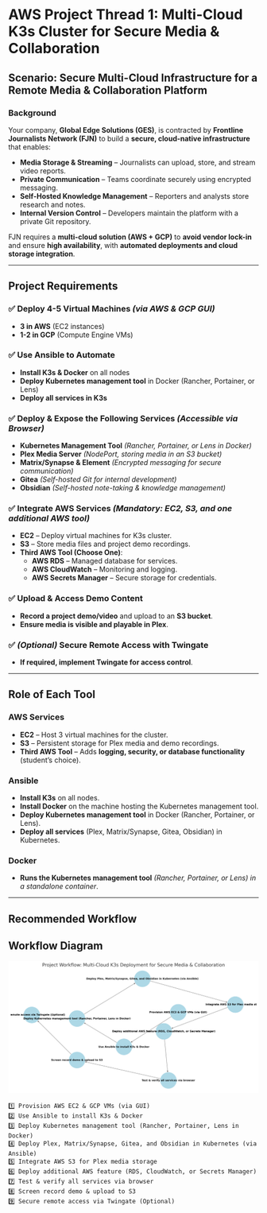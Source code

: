 # AWS Project Thread 1: Multi-Cloud K3s Cluster for Secure Media & Collaboration  

## Scenario: Secure Multi-Cloud Infrastructure for a Remote Media & Collaboration Platform  

### Background  
Your company, **Global Edge Solutions (GES)**, is contracted by **Frontline Journalists Network (FJN)** to build a **secure, cloud-native infrastructure** that enables:  

- **Media Storage & Streaming** – Journalists can upload, store, and stream video reports.  
- **Private Communication** – Teams coordinate securely using encrypted messaging.  
- **Self-Hosted Knowledge Management** – Reporters and analysts store research and notes.  
- **Internal Version Control** – Developers maintain the platform with a private Git repository.  

FJN requires a **multi-cloud solution (AWS + GCP)** to **avoid vendor lock-in** and ensure **high availability**, with **automated deployments and cloud storage integration**.  

---

## Project Requirements  

### ✅ Deploy 4-5 Virtual Machines *(via AWS & GCP GUI)*  
- **3 in AWS** (EC2 instances)  
- **1-2 in GCP** (Compute Engine VMs)  

### ✅ Use Ansible to Automate  
- **Install K3s & Docker** on all nodes  
- **Deploy Kubernetes management tool** in Docker (Rancher, Portainer, or Lens)  
- **Deploy all services in K3s**  

### ✅ Deploy & Expose the Following Services *(Accessible via Browser)*  
- **Kubernetes Management Tool** *(Rancher, Portainer, or Lens in Docker)*  
- **Plex Media Server** *(NodePort, storing media in an S3 bucket)*  
- **Matrix/Synapse & Element** *(Encrypted messaging for secure communication)*  
- **Gitea** *(Self-hosted Git for internal development)*  
- **Obsidian** *(Self-hosted note-taking & knowledge management)*  

### ✅ Integrate AWS Services *(Mandatory: EC2, S3, and one additional AWS tool)*  
- **EC2** – Deploy virtual machines for K3s cluster.  
- **S3** – Store media files and project demo recordings.  
- **Third AWS Tool (Choose One)**:  
  - **AWS RDS** – Managed database for services.  
  - **AWS CloudWatch** – Monitoring and logging.  
  - **AWS Secrets Manager** – Secure storage for credentials.  

### ✅ Upload & Access Demo Content  
- **Record a project demo/video** and upload to an **S3 bucket**.  
- **Ensure media is visible and playable in Plex**.  

### ✅ *(Optional)* Secure Remote Access with Twingate  
- **If required, implement Twingate for access control**.  

---

## Role of Each Tool  

### **AWS Services**  
- **EC2** – Host 3 virtual machines for the cluster.  
- **S3** – Persistent storage for Plex media and demo recordings.  
- **Third AWS Tool** – Adds **logging, security, or database functionality** (student’s choice).  

### **Ansible**  
- **Install K3s** on all nodes.  
- **Install Docker** on the machine hosting the Kubernetes management tool.  
- **Deploy Kubernetes management tool** in Docker (Rancher, Portainer, or Lens).  
- **Deploy all services** (Plex, Matrix/Synapse, Gitea, Obsidian) in Kubernetes.  

### **Docker**  
- **Runs the Kubernetes management tool** *(Rancher, Portainer, or Lens) in a standalone container*.  

---

## Recommended Workflow  
## Workflow Diagram
![Multi-Cloud K3s Deployment Workflow](project1.png)

```plaintext
1️⃣ Provision AWS EC2 & GCP VMs (via GUI)
2️⃣ Use Ansible to install K3s & Docker
3️⃣ Deploy Kubernetes management tool (Rancher, Portainer, Lens in Docker)
4️⃣ Deploy Plex, Matrix/Synapse, Gitea, and Obsidian in Kubernetes (via Ansible)
5️⃣ Integrate AWS S3 for Plex media storage
6️⃣ Deploy additional AWS feature (RDS, CloudWatch, or Secrets Manager)
7️⃣ Test & verify all services via browser
8️⃣ Screen record demo & upload to S3
9️⃣ Secure remote access via Twingate (Optional)

